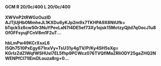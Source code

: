 #### GCM R 20/0c/400 L 20/0c/400
**XWVnP2tRWGzOuzlD**<br/>**AJTjUjHb0MmheJL1KXDu6yKJp2m9x7TKHPA9X8NtUfk=**<br/>**bTqck5z6cwS0r3NuYPevLaN7I4DE5ef73Xy1ojsk15MctzyQjtd7qOocJ1u8GfOFFsyujFCnV8m1F2uT...**<br/><br/>
**hbLmPw49KCrXsxL6**<br/>**I5Qh7510PxEgy671nxVy+TsU31y4gTV/P/Ky4SH5sXg=**<br/>**KGrlzZdZlWqfWSHUsI7EL5fhp9PCWcz076TVQflMaZRliODY25gaZHQ2NWENPfCI71lEmDLouza8rg+0...**